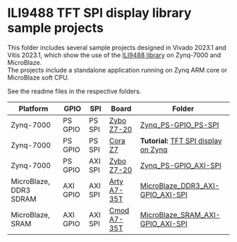 # ILI9488 TFT SPI display library sample projects

This folder includes several sample projects designed in Vivado 2023.1 and Vitis 2023.1, which show the use of the [ILI9488 library](https://github.com/viktor-nikolov/ILI9488-Xilinx) on Zynq-7000 and MicroBlaze.  
The projects include a standalone application running on Zynq ARM core or MicroBlaze soft CPU.

See the readme files in the respective folders.

| Platform               | GPIO     | SPI     | Board                                                        | Folder                                                       |
| ---------------------- | -------- | ------- | ------------------------------------------------------------ | ------------------------------------------------------------ |
| Zynq-7000              | PS GPIO  | PS SPI  | [Zybo Z7-20](https://digilent.com/shop/zybo-z7-zynq-7000-arm-fpga-soc-development-board/) | [Zynq_PS-GPIO_PS-SPI](Zynq_PS-GPIO_PS-SPI)                   |
| Zynq-7000              | PS GPIO  | PS SPI  | [Cora Z7](https://digilent.com/shop/cora-z7-zynq-7000-single-core-for-arm-fpga-soc-development/) | **Tutorial:** [TFT SPI display on Zynq](Zynq_PS-GPIO_PS-SPI_tutorial) |
| Zynq-7000              | PS GPIO  | AXI SPI | [Zybo Z7-20](https://digilent.com/shop/zybo-z7-zynq-7000-arm-fpga-soc-development-board/) | [Zynq_PS-GPIO_AXI-SPI](Zynq_PS-GPIO_AXI-SPI)                 |
| MicroBlaze, DDR3 SDRAM | AXI GPIO | AXI SPI | [Arty A7-35T](https://digilent.com/shop/arty-a7-100t-artix-7-fpga-development-board/) | [MicroBlaze_DDR3_AXI-GPIO_AXI-SPI](MicroBlaze_DDR3_AXI-GPIO_AXI-SPI) |
| MicroBlaze, SRAM       | AXI GPIO | AXI SPI | [Cmod A7-35T](https://digilent.com/shop/cmod-a7-35t-breadboardable-artix-7-fpga-module/) | [MicroBlaze_SRAM_AXI-GPIO_AXI-SPI](MicroBlaze_SRAM_AXI-GPIO_AXI-SPI) |

